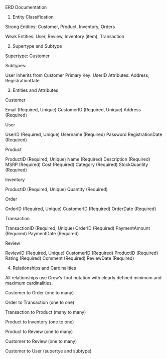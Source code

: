 
ERD Documentation

1. Entity Classification

Strong Entities:
  Customer, Product, Inventory, Orders

Weak Entities:
  User, Review, Inventory (item), Transaction

2. Supertype and Subtype

Supertype:
  Customer

Subtypes:

  User
    Inherits from Customer
    Primary Key: UserID
    Attributes: Address, RegistrationDate


3. Entities and Attributes

Customer

 Email (Required, Unique)
 CustomerID (Required, Unique)
 Address (Required)
 

User

 UserID (Required, Unique)
 Username (Required)
 Password
 RegistrationDate (Required)

Product

 ProductID (Required, Unique)
 Name (Required)
 Description (Required)
 MSRP (Required)
 Cost (Required)
 Category (Required)
 StockQuantity (Required)

Inventory

 ProductID (Required, Unique)
 Quantity (Required)

Order

 OrderID (Required, Unique)
 CustomerID (Required)
 OrderDate (Required)

Transaction

 TransactionID (Required, Unique)
 OrderID (Required)
 PaymentAmount (Required)
 PaymentDate (Required)

Review

 ReviewID (Required, Unique)
 CustomerID (Required)
 ProductID (Required)
 Rating (Required)
 Comment (Required)
 ReviewDate (Required)

4. Relationships and Cardinalities

All relationships use Crow’s-foot notation with clearly defined minimum and maximum cardinalities.

 Customer  to  Order (one to many)

 
 Order     to Transaction (one to one)


 Transaction to Product (many to many)

 
 Product   to  Inventory (one to one)

 
 Product   to Review (one to many)

 
 Customer  to  Review (one to many)
 

 Customer      to User (supertye and subtype)
 
